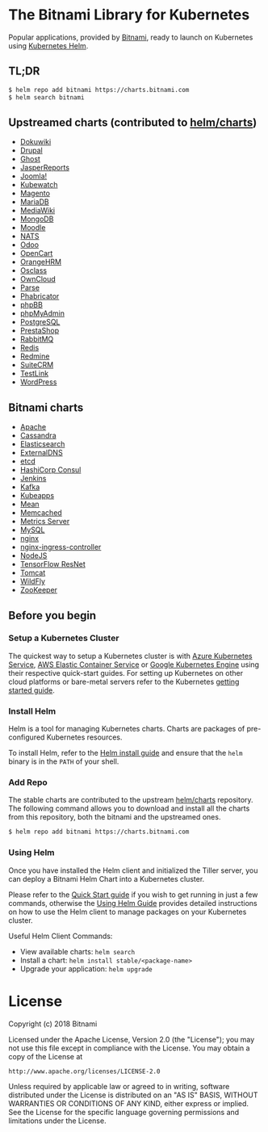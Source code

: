 # The Bitnami Library for Kubernetes

Popular applications, provided by [Bitnami](https://bitnami.com), ready to launch on Kubernetes using [Kubernetes Helm](https://github.com/helm/helm).

## TL;DR

```bash
$ helm repo add bitnami https://charts.bitnami.com
$ helm search bitnami
```

## Upstreamed charts (contributed to [helm/charts](https://github.com/helm/charts))

- [Dokuwiki](https://github.com/helm/charts/tree/master/stable/dokuwiki)
- [Drupal](https://github.com/helm/charts/tree/master/stable/drupal)
- [Ghost](https://github.com/helm/charts/tree/master/stable/ghost)
- [JasperReports](https://github.com/helm/charts/tree/master/stable/jasperreports)
- [Joomla!](https://github.com/helm/charts/tree/master/stable/joomla)
- [Kubewatch](https://github.com/helm/charts/tree/master/stable/kubewatch)
- [Magento](https://github.com/helm/charts/tree/master/stable/magento)
- [MariaDB](https://github.com/helm/charts/tree/master/stable/mariadb)
- [MediaWiki](https://github.com/helm/charts/tree/master/stable/mediawiki)
- [MongoDB](https://github.com/helm/charts/tree/master/stable/mongodb)
- [Moodle](https://github.com/helm/charts/tree/master/stable/moodle)
- [NATS](https://github.com/helm/charts/tree/master/stable/nats)
- [Odoo](https://github.com/helm/charts/tree/master/stable/odoo)
- [OpenCart](https://github.com/helm/charts/tree/master/stable/opencart)
- [OrangeHRM](https://github.com/helm/charts/tree/master/stable/orangehrm)
- [Osclass](https://github.com/helm/charts/tree/master/stable/osclass)
- [OwnCloud](https://github.com/helm/charts/tree/master/stable/owncloud)
- [Parse](https://github.com/helm/charts/tree/master/stable/parse)
- [Phabricator](https://github.com/helm/charts/tree/master/stable/phabricator)
- [phpBB](https://github.com/helm/charts/tree/master/stable/phpbb)
- [phpMyAdmin](https://github.com/helm/charts/tree/master/stable/phpmyadmin)
- [PostgreSQL](https://github.com/helm/charts/tree/master/stable/postgresql)
- [PrestaShop](https://github.com/helm/charts/tree/master/stable/prestashop)
- [RabbitMQ](https://github.com/helm/charts/tree/master/stable/rabbitmq)
- [Redis](https://github.com/helm/charts/tree/master/stable/redis)
- [Redmine](https://github.com/helm/charts/tree/master/stable/redmine)
- [SuiteCRM](https://github.com/helm/charts/tree/master/stable/suitecrm)
- [TestLink](https://github.com/helm/charts/tree/master/stable/testlink)
- [WordPress](https://github.com/helm/charts/tree/master/stable/wordpress)

## Bitnami charts

- [Apache](https://github.com/bitnami/charts/tree/master/bitnami/apache)
- [Cassandra](https://github.com/bitnami/charts/tree/master/bitnami/cassandra)
- [Elasticsearch](https://github.com/bitnami/charts/tree/master/bitnami/elasticsearch)
- [ExternalDNS](https://github.com/bitnami/charts/tree/master/bitnami/external-dns)
- [etcd](https://github.com/bitnami/charts/tree/master/bitnami/etcd)
- [HashiCorp Consul](https://github.com/bitnami/charts/tree/master/bitnami/consul)
- [Jenkins](https://github.com/bitnami/charts/tree/master/bitnami/jenkins)
- [Kafka](https://github.com/bitnami/charts/tree/master/bitnami/kafka)
- [Kubeapps](https://github.com/bitnami/charts/tree/master/bitnami/kubeapps)
- [Mean](https://github.com/bitnami/charts/tree/master/bitnami/mean)
- [Memcached](https://github.com/bitnami/charts/tree/master/bitnami/memcached)
- [Metrics Server](https://github.com/bitnami/charts/tree/master/bitnami/metrics-server)
- [MySQL](https://github.com/bitnami/charts/tree/master/bitnami/mysql)
- [nginx](https://github.com/bitnami/charts/tree/master/bitnami/nginx)
- [nginx-ingress-controller](https://github.com/bitnami/charts/tree/master/bitnami/nginx-ingress-controller)
- [NodeJS](https://github.com/bitnami/charts/tree/master/bitnami/node)
- [TensorFlow ResNet](https://github.com/bitnami/charts/tree/master/bitnami/tensorflow-resnet)
- [Tomcat](https://github.com/bitnami/charts/tree/master/bitnami/tomcat)
- [WildFly](https://github.com/bitnami/charts/tree/master/bitnami/wildfly)
- [ZooKeeper](https://github.com/bitnami/charts/tree/master/bitnami/zookeeper)

## Before you begin

### Setup a Kubernetes Cluster

The quickest way to setup a Kubernetes cluster is with [Azure Kubernetes Service](https://azure.microsoft.com/en-us/services/kubernetes-service/), [AWS Elastic Container Service](https://aws.amazon.com/eks/) or [Google Kubernetes Engine](https://cloud.google.com/kubernetes-engine/) using their respective quick-start guides. For setting up Kubernetes on other cloud platforms or bare-metal servers refer to the Kubernetes [getting started guide](http://kubernetes.io/docs/getting-started-guides/).

### Install Helm

Helm is a tool for managing Kubernetes charts. Charts are packages of pre-configured Kubernetes resources.

To install Helm, refer to the [Helm install guide](https://github.com/helm/helm#install) and ensure that the `helm` binary is in the `PATH` of your shell.

### Add Repo

The stable charts are contributed to the upstream [helm/charts](https://github.com/helm/charts) repository. The following command allows you to download and install all the charts from this repository, both the bitnami and the upstreamed ones.

```bash
$ helm repo add bitnami https://charts.bitnami.com
```

### Using Helm

Once you have installed the Helm client and initialized the Tiller server, you can deploy a Bitnami Helm Chart into a Kubernetes cluster.

Please refer to the [Quick Start guide](https://github.com/helm/helm/blob/master/docs/quickstart.md) if you wish to get running in just a few commands, otherwise the [Using Helm Guide](https://github.com/helm/helm/blob/master/docs/using_helm.md) provides detailed instructions on how to use the Helm client to manage packages on your Kubernetes cluster.

Useful Helm Client Commands:
* View available charts: `helm search`
* Install a chart: `helm install stable/<package-name>`
* Upgrade your application: `helm upgrade`

# License

Copyright (c) 2018 Bitnami

Licensed under the Apache License, Version 2.0 (the "License");
you may not use this file except in compliance with the License.
You may obtain a copy of the License at

    http://www.apache.org/licenses/LICENSE-2.0

Unless required by applicable law or agreed to in writing, software
distributed under the License is distributed on an "AS IS" BASIS,
WITHOUT WARRANTIES OR CONDITIONS OF ANY KIND, either express or implied.
See the License for the specific language governing permissions and
limitations under the License.
